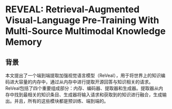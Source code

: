 # REVEAL: Retrieval-Augmented Visual-Language Pre-Training With Multi-Source Multimodal Knowledge Memory

## 背景

本文提出了一个端到端提取加强视觉语言模型（ReVeal），用于将世界上的知识编码进大容量的内存中，通过从内存中进行提取开源回答与知识相关的请求。ReVeal包括了四个重要组成部分：内存、编码器、提取器和生成器。提取器从内存中找到最相关的知识条目、生成器将输入请求和获取到的知识进行融合，生成输出。并且，所有的这些模块都是预训练、端到端的。
